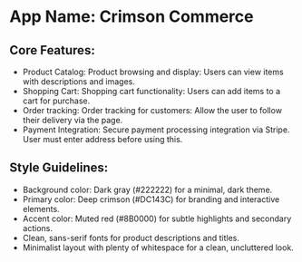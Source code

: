 # **App Name**: Crimson Commerce

## Core Features:

- Product Catalog: Product browsing and display: Users can view items with descriptions and images.
- Shopping Cart: Shopping cart functionality: Users can add items to a cart for purchase.
- Order tracking: Order tracking for customers: Allow the user to follow their delivery via the page.
- Payment Integration: Secure payment processing integration via Stripe. User must enter address before using this.

## Style Guidelines:

- Background color: Dark gray (#222222) for a minimal, dark theme.
- Primary color: Deep crimson (#DC143C) for branding and interactive elements.
- Accent color: Muted red (#8B0000) for subtle highlights and secondary actions.
- Clean, sans-serif fonts for product descriptions and titles.
- Minimalist layout with plenty of whitespace for a clean, uncluttered look.